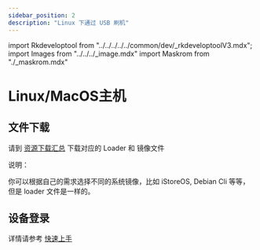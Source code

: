 ```yaml
---
sidebar_position: 2
description: "Linux 下通过 USB 刷机"
---
```


import Rkdeveloptool from "../../../../../common/dev/\_rkdeveloptoolV3.mdx";
import Images from "../../../\_image.mdx"
import Maskrom from "./\_maskrom.mdx"

# Linux/MacOS主机

## 文件下载

请到 [资源下载汇总](../../../download) 下载对应的 Loader 和 镜像文件

说明：

你可以根据自己的需求选择不同的系统镜像，比如 iStoreOS, Debian Cli 等等， 但是 loader 文件是一样的。
<Rkdeveloptool>
<Maskrom/>
</Rkdeveloptool>

## 设备登录

详情请参考 [快速上手](../../quick-start)
